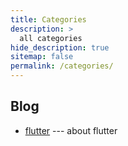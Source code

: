 ```yaml
---
title: Categories
description: >
  all categories
hide_description: true
sitemap: false
permalink: /categories/
---
```


## Blog

* [flutter] --- about flutter

[flutter]: /_featured_categories/flutter.md
